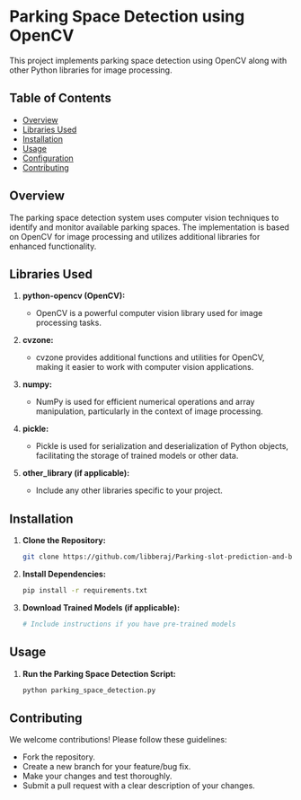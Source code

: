 
# Parking Space Detection using OpenCV

This project implements parking space detection using OpenCV along with other Python libraries for image processing.

## Table of Contents

- [Overview](#overview)
- [Libraries Used](#libraries-used)
- [Installation](#installation)
- [Usage](#usage)
- [Configuration](#configuration)
- [Contributing](#contributing)


## Overview

The parking space detection system uses computer vision techniques to identify and monitor available parking spaces. The implementation is based on OpenCV for image processing and utilizes additional libraries for enhanced functionality.

## Libraries Used

1. **python-opencv (OpenCV):**
   - OpenCV is a powerful computer vision library used for image processing tasks.

2. **cvzone:**
   - cvzone provides additional functions and utilities for OpenCV, making it easier to work with computer vision applications.

3. **numpy:**
   - NumPy is used for efficient numerical operations and array manipulation, particularly in the context of image processing.

4. **pickle:**
   - Pickle is used for serialization and deserialization of Python objects, facilitating the storage of trained models or other data.

5. **other_library (if applicable):**
   - Include any other libraries specific to your project.

## Installation

1. **Clone the Repository:**

    ```bash
    git clone https://github.com/libberaj/Parking-slot-prediction-and-booking-system.git
    ```

2. **Install Dependencies:**

    ```bash
    pip install -r requirements.txt
    ```

3. **Download Trained Models (if applicable):**

    ```bash
    # Include instructions if you have pre-trained models
    ```

## Usage

1. **Run the Parking Space Detection Script:**

    ```bash
    python parking_space_detection.py
    ```

## Contributing

We welcome contributions! Please follow these guidelines:

- Fork the repository.
- Create a new branch for your feature/bug fix.
- Make your changes and test thoroughly.
- Submit a pull request with a clear description of your changes.
